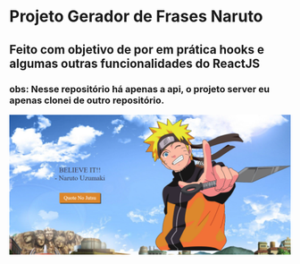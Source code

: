 # Projeto Gerador de Frases Naruto
## Feito com objetivo de por em prática hooks e algumas outras funcionalidades do ReactJS

### obs: Nesse repositório há apenas a api, o projeto server eu apenas clonei de outro repositório.
![screenshot](narutoscreen.png)
